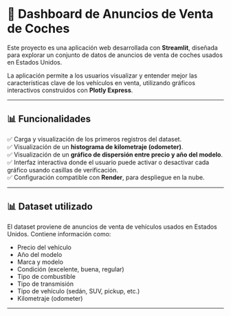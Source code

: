 # 🚗 Dashboard de Anuncios de Venta de Coches

Este proyecto es una aplicación web desarrollada con **Streamlit**, diseñada para explorar un conjunto de datos de anuncios de venta de coches usados en Estados Unidos. 

La aplicación permite a los usuarios visualizar y entender mejor las características clave de los vehículos en venta, utilizando gráficos interactivos construidos con **Plotly Express**.

---

## 📊 Funcionalidades

✅ Carga y visualización de los primeros registros del dataset.  
✅ Visualización de un **histograma de kilometraje (odometer)**.  
✅ Visualización de un **gráfico de dispersión entre precio y año del modelo**.  
✅ Interfaz interactiva donde el usuario puede activar o desactivar cada gráfico usando casillas de verificación.  
✅ Configuración compatible con **Render**, para despliegue en la nube.

---


## 📊 Dataset utilizado

El dataset proviene de anuncios de venta de vehículos usados en Estados Unidos. Contiene información como:

- Precio del vehículo
- Año del modelo
- Marca y modelo
- Condición (excelente, buena, regular)
- Tipo de combustible
- Tipo de transmisión
- Tipo de vehículo (sedán, SUV, pickup, etc.)
- Kilometraje (odometer)

---



